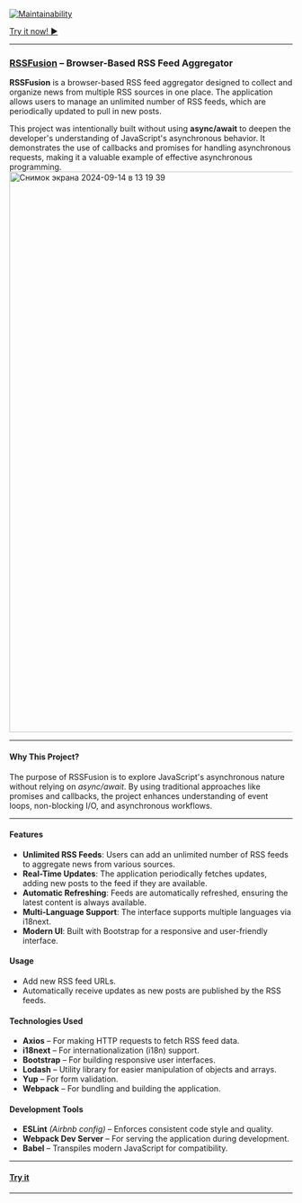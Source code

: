 [![Maintainability](https://api.codeclimate.com/v1/badges/8c954f54421857af5f76/maintainability)](https://codeclimate.com/github/VladimirMastepanov/frontend-project-11/maintainability)


[Try it now! :arrow_forward:](https://frontend-project-11-iota-neon.vercel.app/ "Follow the link to try it")
___
### [RSSFusion](https://frontend-project-11-iota-neon.vercel.app/ "Follow the link to try it") – Browser-Based RSS Feed Aggregator
**RSSFusion** is a browser-based RSS feed aggregator designed to collect and organize news from multiple RSS sources in one place. The application allows users to manage an unlimited number of RSS feeds, which are periodically updated to pull in new posts.

This project was intentionally built without using **async/await** to deepen the developer's understanding of JavaScript's asynchronous behavior. It demonstrates the use of callbacks and promises for handling asynchronous requests, making it a valuable example of effective asynchronous programming.
<img width="997" alt="Снимок экрана 2024-09-14 в 13 19 39" src="https://github.com/user-attachments/assets/749f1698-5054-4857-afaf-1111c6f93c97">


---
#### Why This Project?
The purpose of RSSFusion is to explore JavaScript's asynchronous nature without relying on *async/await*. By using traditional approaches like promises and callbacks, the project enhances understanding of event loops, non-blocking I/O, and asynchronous workflows.

---

#### Features
* **Unlimited RSS Feeds**: Users can add an unlimited number of RSS feeds to aggregate news from various sources.
* **Real-Time Updates**: The application periodically fetches updates, adding new posts to the feed if they are available.
* **Automatic Refreshing**: Feeds are automatically refreshed, ensuring the latest content is always available.
* **Multi-Language Support**: The interface supports multiple languages via i18next.
* **Modern UI**: Built with Bootstrap for a responsive and user-friendly interface.


#### Usage
* Add new RSS feed URLs.
* Automatically receive updates as new posts are published by the RSS feeds.

#### Technologies Used
* **Axios** – For making HTTP requests to fetch RSS feed data.
* **i18next** – For internationalization (i18n) support.
* **Bootstrap** – For building responsive user interfaces.
* **Lodash** – Utility library for easier manipulation of objects and arrays.
* **Yup** – For form validation.
* **Webpack** – For bundling and building the application.

#### Development Tools
* **ESLint** *(Airbnb config)* – Enforces consistent code style and quality.
* **Webpack Dev Server** – For serving the application during development.
* **Babel** – Transpiles modern JavaScript for compatibility.

---
#### [Try it](https://frontend-project-11-iota-neon.vercel.app/ "Follow the link to try it")
---

